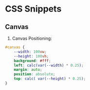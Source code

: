 # CSS Snippets

## Canvas

1. Canvas Positioning:

```css
#canvas {
    --width: 100vw;
    --height: 100vh;
    background: #fff;
    left: calc(var(--width) * 0.25);
    margin: auto;
    position: absolute;
    top: calc( var(--height) * 0.25);
}
```